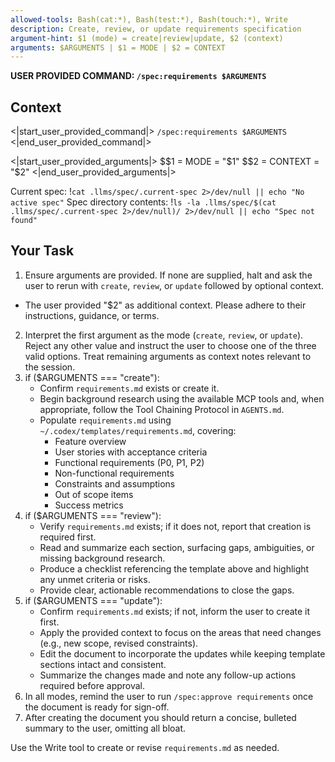 ```yaml
---
allowed-tools: Bash(cat:*), Bash(test:*), Bash(touch:*), Write
description: Create, review, or update requirements specification
argument-hint: $1 (mode) = create|review|update, $2 (context)
arguments: $ARGUMENTS | $1 = MODE | $2 = CONTEXT
---
```


**USER PROVIDED COMMAND: `/spec:requirements $ARGUMENTS`**

## Context

<|start_user_provided_command|>
`/spec:requirements $ARGUMENTS`
<|end_user_provided_command|>

<|start_user_provided_arguments|>
$$1 = MODE = "$1"
$$2 = CONTEXT = "$2"
<|end_user_provided_arguments|>

Current spec: !`cat .llms/spec/.current-spec 2>/dev/null || echo "No active spec"`
Spec directory contents: !`ls -la .llms/spec/$(cat .llms/spec/.current-spec 2>/dev/null)/ 2>/dev/null || echo "Spec not found"`

## Your Task

1. Ensure arguments are provided. If none are supplied, halt and ask the user to rerun with `create`, `review`, or `update` followed by optional context.
  - The user provided "$2" as additional context. Please adhere to their instructions, guidance, or terms.
2. Interpret the first argument as the mode (`create`, `review`, or `update`). Reject any other value and instruct the user to choose one of the three valid options. Treat remaining arguments as context notes relevant to the session.
3. if ($ARGUMENTS === "create"):
   - Confirm `requirements.md` exists or create it.
   - Begin background research using the available MCP tools and, when appropriate, follow the Tool Chaining Protocol in `AGENTS.md`.
   - Populate `requirements.md` using `~/.codex/templates/requirements.md`, covering:
     - Feature overview
     - User stories with acceptance criteria
     - Functional requirements (P0, P1, P2)
     - Non-functional requirements
     - Constraints and assumptions
     - Out of scope items
     - Success metrics
4. if ($ARGUMENTS === "review"):
   - Verify `requirements.md` exists; if it does not, report that creation is required first.
   - Read and summarize each section, surfacing gaps, ambiguities, or missing background research.
   - Produce a checklist referencing the template above and highlight any unmet criteria or risks.
   - Provide clear, actionable recommendations to close the gaps.
5. if ($ARGUMENTS === "update"):
   - Confirm `requirements.md` exists; if not, inform the user to create it first.
   - Apply the provided context to focus on the areas that need changes (e.g., new scope, revised constraints).
   - Edit the document to incorporate the updates while keeping template sections intact and consistent.
   - Summarize the changes made and note any follow-up actions required before approval.
6. In all modes, remind the user to run `/spec:approve requirements` once the document is ready for sign-off.
7. After creating the document you should return a concise, bulleted summary to the user, omitting all bloat.

Use the Write tool to create or revise `requirements.md` as needed.
